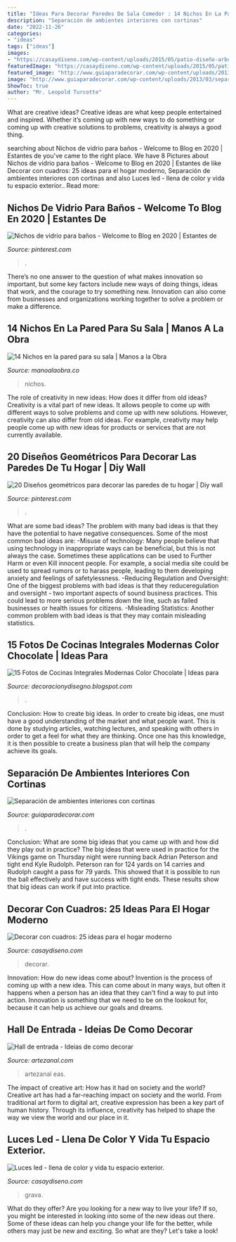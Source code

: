 ```yaml
---
title: "Ideas Para Decorar Paredes De Sala Comedor : 14 Nichos En La Pared Para Su Sala"
description: "Separación de ambientes interiores con cortinas"
date: "2022-11-26"
categories:
- "ideas"
tags: ["ideas"]
images:
- "https://casaydiseno.com/wp-content/uploads/2015/05/patio-diseño-arboles-luces-grava.jpg"
featuredImage: "https://casaydiseno.com/wp-content/uploads/2015/05/patio-diseño-arboles-luces-grava.jpg"
featured_image: "http://www.guiaparadecorar.com/wp-content/uploads/2013/03/separacion-de-interiores-con-cortinas-02.jpg"
image: "http://www.guiaparadecorar.com/wp-content/uploads/2013/03/separacion-de-interiores-con-cortinas-02.jpg"
ShowToc: true
author: "Mr. Leopold Turcotte"
---
```



What are creative ideas?
Creative ideas are what keep people entertained and inspired. Whether it’s coming up with new ways to do something or coming up with creative solutions to problems, creativity is always a good thing.

	

		
searching about Nichos de vidrio para baños - Welcome to Blog en 2020 | Estantes de you've came to the right place. We have 8 Pictures about Nichos de vidrio para baños - Welcome to Blog en 2020 | Estantes de like Decorar con cuadros: 25 ideas para el hogar moderno, Separación de ambientes interiores con cortinas and also Luces led - llena de color y vida tu espacio exterior.. Read more:
		
    
## Nichos De Vidrio Para Baños - Welcome To Blog En 2020 | Estantes De

<img loading=lazy src="https://i.pinimg.com/736x/c0/35/f4/c035f4912b1bc821cf08fa070b4b0e9d.jpg" onerror="this.onerror=null;this.src='https://tse1.mm.bing.net/th?id=OIP.Oxq6fELFUHnsg1CtCvltpgHaJ4&amp;pid=15.1';" alt="Nichos de vidrio para baños - Welcome to Blog en 2020 | Estantes de">

_Source: pinterest.com_

>. 

	

There’s no one answer to the question of what makes innovation so important, but some key factors include new ways of doing things, ideas that work, and the courage to try something new. Innovation can also come from businesses and organizations working together to solve a problem or make a difference.

    
## 14 Nichos En La Pared Para Su Sala | Manos A La Obra

<img loading=lazy src="https://manoalaobra.co/wp-content/uploads/2016/10/9-63.jpg" onerror="this.onerror=null;this.src='https://tse1.mm.bing.net/th?id=OIP.sNWmzntc5L8vOezB3DFRiQHaJ4&amp;pid=15.1';" alt="14 Nichos en la pared para su sala | Manos a la Obra">

_Source: manoalaobra.co_

>nichos. 

	

The role of creativity in new ideas: How does it differ from old ideas?
Creativity is a vital part of new ideas. It allows people to come up with different ways to solve problems and come up with new solutions. However, creativity can also differ from old ideas. For example, creativity may help people come up with new ideas for products or services that are not currently available.

    
## 20 Diseños Geométricos Para Decorar Las Paredes De Tu Hogar | Diy Wall

<img loading=lazy src="https://i.pinimg.com/736x/4c/5e/73/4c5e73528f94611bce338ae1193202be.jpg" onerror="this.onerror=null;this.src='https://tse4.mm.bing.net/th?id=OIP.0dhUgcXdEPzK8bdB8s60GgHaLH&amp;pid=15.1';" alt="20 Diseños geométricos para decorar las paredes de tu hogar | Diy wall">

_Source: pinterest.com_

>. 

	

What are some bad ideas?
The problem with many bad ideas is that they have the potential to have negative consequences. Some of the most common bad ideas are: 
-Misuse of technology: Many people believe that using technology in inappropriate ways can be beneficial, but this is not always the case. Sometimes these applications can be used to Further Harm or even Kill innocent people. For example, a social media site could be used to spread rumors or to harass people, leading to them developing anxiety and feelings of safetylessness. 
-Reducing Regulation and Oversight: One of the biggest problems with bad ideas is that they reduceregulation and oversight - two important aspects of sound business practices. This could lead to more serious problems down the line, such as failed businesses or health issues for citizens. 
-Misleading Statistics: Another common problem with bad ideas is that they may contain misleading statistics.

    
## 15 Fotos De Cocinas Integrales Modernas Color Chocolate | Ideas Para

<img loading=lazy src="http://4.bp.blogspot.com/-QyZl7gqIUow/Tw7pK9QoWRI/AAAAAAAAGt8/6CdwkSKoUkU/s1600/cocina+chocolateBerloni.jpg" onerror="this.onerror=null;this.src='https://tse1.mm.bing.net/th?id=OIP.rjEWLeEnbiJ57sAdI4cwqwHaFj&amp;pid=15.1';" alt="15 Fotos de Cocinas Integrales Modernas Color Chocolate | Ideas para">

_Source: decoracionydisegno.blogspot.com_

>. 

	

Conclusion: How to create big ideas.
In order to create big ideas, one must have a good understanding of the market and what people want. This is done by studying articles, watching lectures, and speaking with others in order to get a feel for what they are thinking. Once one has this knowledge, it is then possible to create a business plan that will help the company achieve its goals.

    
## Separación De Ambientes Interiores Con Cortinas

<img loading=lazy src="http://www.guiaparadecorar.com/wp-content/uploads/2013/03/separacion-de-interiores-con-cortinas-02.jpg" onerror="this.onerror=null;this.src='https://tse4.mm.bing.net/th?id=OIP.kEK3Dwu_nDnNYEp5wc51kwHaHa&amp;pid=15.1';" alt="Separación de ambientes interiores con cortinas">

_Source: guiaparadecorar.com_

>. 

	

Conclusion: What are some big ideas that you came up with and how did they play out in practice?
The big ideas that were used in practice for the Vikings game on Thursday night were running back Adrian Peterson and tight end Kyle Rudolph. Peterson ran for 124 yards on 14 carries and Rudolph caught a pass for 79 yards. This showed that it is possible to run the ball effectively and have success with tight ends. These results show that big ideas can work if put into practice.

    
## Decorar Con Cuadros: 25 Ideas Para El Hogar Moderno

<img loading=lazy src="https://casaydiseno.com/wp-content/uploads/2015/07/decorar-con-cuadros-salon-distintos-tamanos.jpeg" onerror="this.onerror=null;this.src='https://tse3.mm.bing.net/th?id=OIP.xb2xlRLUaRfkDslPnLcdXAHaJ3&amp;pid=15.1';" alt="Decorar con cuadros: 25 ideas para el hogar moderno">

_Source: casaydiseno.com_

>decorar. 

	

Innovation: How do new ideas come about?
Invention is the process of coming up with a new idea. This can come about in many ways, but often it happens when a person has an idea that they can't find a way to put into action. Innovation is something that we need to be on the lookout for, because it can help us achieve our goals and dreams.

    
## Hall De Entrada - Ideias De Como Decorar

<img loading=lazy src="https://www.artezanal.com/blog/wp-content/uploads/2014/01/Hall-1.jpg" onerror="this.onerror=null;this.src='https://tse2.mm.bing.net/th?id=OIP.Mrq8vfWKaNnr032NlD8qrwHaLc&amp;pid=15.1';" alt="Hall de entrada - Ideias de como decorar">

_Source: artezanal.com_

>artezanal eas. 

	

The impact of creative art: How has it had on society and the world?
Creative art has had a far-reaching impact on society and the world. From traditional art form to digital art, creative expression has been a key part of human history. Through its influence, creativity has helped to shape the way we view the world and our place in it.

    
## Luces Led - Llena De Color Y Vida Tu Espacio Exterior.

<img loading=lazy src="https://casaydiseno.com/wp-content/uploads/2015/05/patio-diseño-arboles-luces-grava.jpg" onerror="this.onerror=null;this.src='https://tse1.mm.bing.net/th?id=OIP.YqGf1B8XIqEQi75_4ohjsgHaEo&amp;pid=15.1';" alt="Luces led - llena de color y vida tu espacio exterior.">

_Source: casaydiseno.com_

>grava. 

	

What do they offer?
Are you looking for a new way to live your life? If so, you might be interested in looking into some of the new ideas out there. Some of these ideas can help you change your life for the better, while others may just be new and exciting. So what are they? Let's take a look!


